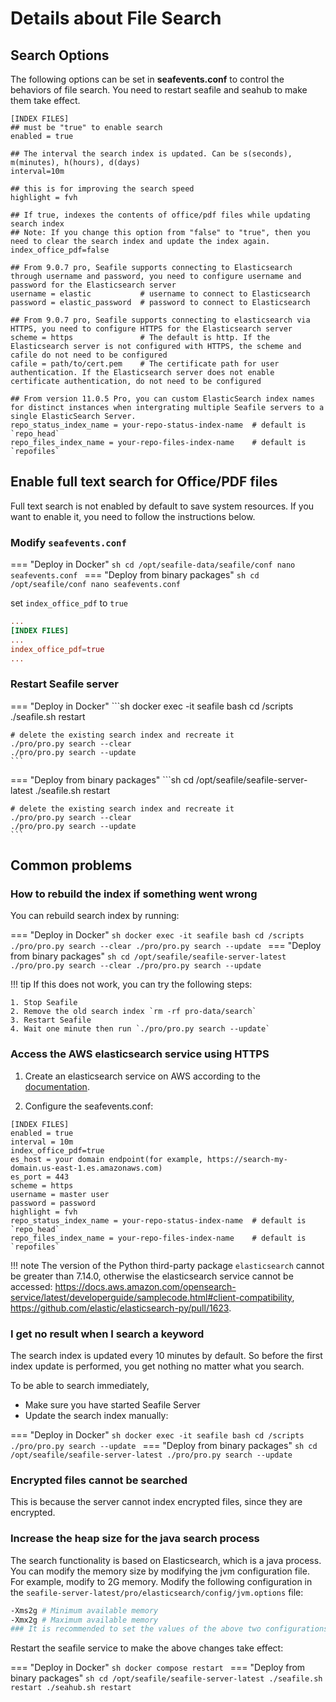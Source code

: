 # Details about File Search

## Search Options

The following options can be set in **seafevents.conf** to control the behaviors of file search. You need to restart seafile and seahub to make them take effect.

```
[INDEX FILES]
## must be "true" to enable search
enabled = true

## The interval the search index is updated. Can be s(seconds), m(minutes), h(hours), d(days)
interval=10m

## this is for improving the search speed
highlight = fvh                              

## If true, indexes the contents of office/pdf files while updating search index
## Note: If you change this option from "false" to "true", then you need to clear the search index and update the index again.
index_office_pdf=false

## From 9.0.7 pro, Seafile supports connecting to Elasticsearch through username and password, you need to configure username and password for the Elasticsearch server
username = elastic           # username to connect to Elasticsearch
password = elastic_password  # password to connect to Elasticsearch

## From 9.0.7 pro, Seafile supports connecting to elasticsearch via HTTPS, you need to configure HTTPS for the Elasticsearch server
scheme = https               # The default is http. If the Elasticsearch server is not configured with HTTPS, the scheme and cafile do not need to be configured
cafile = path/to/cert.pem    # The certificate path for user authentication. If the Elasticsearch server does not enable certificate authentication, do not need to be configured

## From version 11.0.5 Pro, you can custom ElasticSearch index names for distinct instances when intergrating multiple Seafile servers to a single ElasticSearch Server.
repo_status_index_name = your-repo-status-index-name  # default is `repo_head`
repo_files_index_name = your-repo-files-index-name    # default is `repofiles`
```

## Enable full text search for Office/PDF files

Full text search is not enabled by default to save system resources. If you want to enable it, you need to follow the instructions below.

### Modify `seafevents.conf`

=== "Deploy in Docker"
    ```sh
    cd /opt/seafile-data/seafile/conf
    nano seafevents.conf
    ```
=== "Deploy from binary packages"
    ```sh
    cd /opt/seafile/conf
    nano seafevents.conf
    ```

set `index_office_pdf` to `true`

```conf
...
[INDEX FILES]
...
index_office_pdf=true
...
```

### Restart Seafile server

=== "Deploy in Docker"
    ```sh
    docker exec -it seafile bash
    cd /scripts
    ./seafile.sh restart

    # delete the existing search index and recreate it
    ./pro/pro.py search --clear
    ./pro/pro.py search --update
    ```
=== "Deploy from binary packages"
    ```sh
    cd /opt/seafile/seafile-server-latest
    ./seafile.sh restart

    # delete the existing search index and recreate it
    ./pro/pro.py search --clear
    ./pro/pro.py search --update
    ```


## Common problems

### How to rebuild the index if something went wrong

You can rebuild search index by running:

=== "Deploy in Docker"
    ```sh
    docker exec -it seafile bash
    cd /scripts
    ./pro/pro.py search --clear
    ./pro/pro.py search --update
    ```
=== "Deploy from binary packages"
    ```sh
    cd /opt/seafile/seafile-server-latest
    ./pro/pro.py search --clear
    ./pro/pro.py search --update
    ```

!!! tip
    If this does not work, you can try the following steps:

    1. Stop Seafile
    2. Remove the old search index `rm -rf pro-data/search`
    3. Restart Seafile
    4. Wait one minute then run `./pro/pro.py search --update`

### Access the AWS elasticsearch service using HTTPS

1. Create an elasticsearch service on AWS according to the [documentation](https://docs.aws.amazon.com/opensearch-service/latest/developerguide/gsgcreate-domain.html).

2. Configure the seafevents.conf:

```
[INDEX FILES]
enabled = true
interval = 10m
index_office_pdf=true
es_host = your domain endpoint(for example, https://search-my-domain.us-east-1.es.amazonaws.com)
es_port = 443
scheme = https
username = master user
password = password
highlight = fvh
repo_status_index_name = your-repo-status-index-name  # default is `repo_head`
repo_files_index_name = your-repo-files-index-name    # default is `repofiles`
```

!!! note
    The version of the Python third-party package `elasticsearch` cannot be greater than 7.14.0, otherwise the elasticsearch service cannot be accessed: <https://docs.aws.amazon.com/opensearch-service/latest/developerguide/samplecode.html#client-compatibility>, <https://github.com/elastic/elasticsearch-py/pull/1623>.

### I get no result when I search a keyword

The search index is updated every 10 minutes by default. So before the first index update is performed, you get nothing no matter what you search.

  To be able to search immediately,

* Make sure you have started Seafile Server
* Update the search index manually:

=== "Deploy in Docker"
    ```sh
    docker exec -it seafile bash
    cd /scripts
    ./pro/pro.py search --update
    ```
=== "Deploy from binary packages"
    ```sh
    cd /opt/seafile/seafile-server-latest
    ./pro/pro.py search --update
    ```

### Encrypted files cannot be searched

This is because the server cannot index encrypted files, since they are encrypted.

### Increase the heap size for the java search process

The search functionality is based on Elasticsearch, which is a java process. You can modify the memory size by modifying the jvm configuration file. For example, modify to 2G memory. Modify the following configuration in the `seafile-server-latest/pro/elasticsearch/config/jvm.options` file:

```sh
-Xms2g # Minimum available memory
-Xmx2g # Maximum available memory
### It is recommended to set the values of the above two configurations to the same size.

```

Restart the seafile service to make the above changes take effect:

=== "Deploy in Docker"
    ```sh
    docker compose restart
    ```
=== "Deploy from binary packages"
    ```sh
    cd /opt/seafile/seafile-server-latest
    ./seafile.sh restart
    ./seahub.sh restart
    ```
